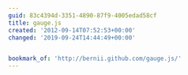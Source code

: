 ```yaml
---
guid: 83c4394d-3351-4890-87f9-4005edad58cf
title: gauge.js
created: '2012-09-14T07:52:53+00:00'
changed: '2019-09-24T14:44:49+00:00'


bookmark_of: 'http://bernii.github.com/gauge.js/'
---
```




